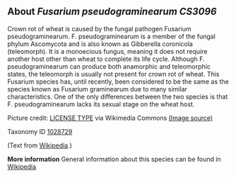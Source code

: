 **About *Fusarium pseudograminearum CS3096***
-------------------------
Crown rot of wheat is caused by the fungal pathogen Fusarium 
pseudograminearum. F. pseudograminearum is a member of the fungal 
phylum Ascomycota and is also known as Gibberella coronicola 
(teleomorph). It is a monoecious fungus, meaning it does not require 
another host other than wheat to complete its life cycle. Although F. 
pseudograminearum can produce both anamorphic and teleomorphic states, 
the teleomorph is usually not present for crown rot of wheat. This 
Fusarium species has, until recently, been considered to be the same 
as the species known as Fusarium graminearum due to many similar 
characteristics. One of the only differences between the two species 
is that F. pseudograminearum lacks its sexual stage on the wheat host.


Picture credit: [LICENSE TYPE]() via Wikimedia Commons [(Image source)]()

Taxonomy ID [1028729](https://www.uniprot.org/taxonomy/1028729)

(Text from [Wikipedia](https://en.wikipedia.org/).)

**More information**
General information about this species can be found in [Wikipedia](https://en.wikipedia.org/wiki/Fusarium_crown_rot_of_wheat)
